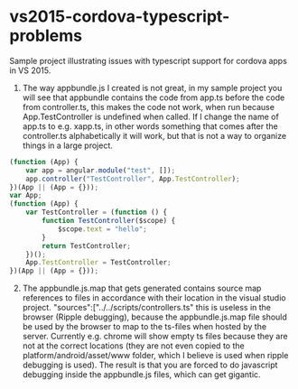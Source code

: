 # vs2015-cordova-typescript-problems
Sample project illustrating issues with typescript support for cordova apps in VS 2015. 


1)	The way appbundle.js I created is not great, in my sample project you will see that appbundle  contains the code from app.ts before the code from controller.ts, this makes the code not work, when run because App.TestController is undefined when called. If I change the name of app.ts to e.g. xapp.ts, in other words something that comes after the controller.ts alphabetically it will work, but that is not a way to organize things in a large project. 
```javascript
(function (App) {
    var app = angular.module("test", []);
    app.controller("TestController", App.TestController);
})(App || (App = {}));
var App;
(function (App) {
    var TestController = (function () {
        function TestController($scope) {
            $scope.text = "hello";
        }
        return TestController;
    })();
    App.TestController = TestController;
})(App || (App = {}));
```
2)	The appbundle.js.map that gets generated contains source map references to files in accordance with their location in the visual studio project. "sources":["../../scripts/controllers.ts" this is useless in the browser (Ripple debugging), because the appbundle.js.map file should be used by the browser to map to the ts-files when hosted by the server. Currently e.g. chrome will show empty ts files because they are not at the correct locations (they are not even copied to the platform/android/asset/www folder, which I believe is used when ripple debugging is used). The result is that you are forced to do javascript debugging inside the appbundle.js files, which can get gigantic. 

